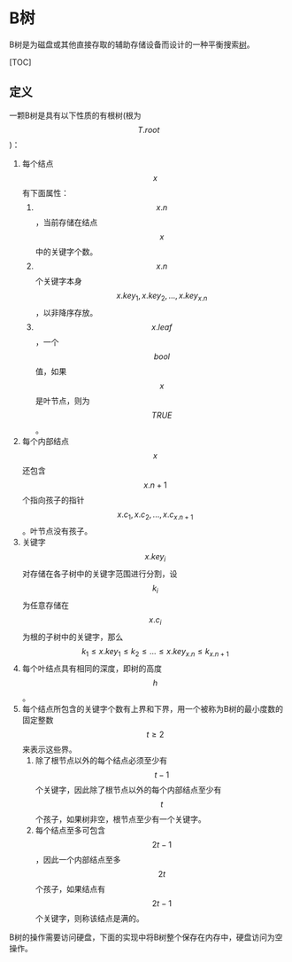 # B树

B树是为磁盘或其他直接存取的辅助存储设备而设计的一种平衡搜索[树](树.md)。

[TOC]

## 定义

一颗B树是具有以下性质的有根树(根为$$T.root$$)：

1. 每个结点$$x$$有下面属性：
   1. $$x.n$$，当前存储在结点$$x$$中的关键字个数。
   2. $$x.n$$个关键字本身$$x.key_1,x.key_2,...,x.key_{x.n}$$，以非降序存放。
   3. $$x.leaf$$，一个$$bool$$值，如果$$x$$是叶节点，则为$$TRUE$$。
2. 每个内部结点$$x$$还包含$$x.n+1$$个指向孩子的指针$$x.c_1,x.c_2,...,x.c_{x.n+1}$$。叶节点没有孩子。
3. 关键字$$x.key_i$$对存储在各子树中的关键字范围进行分割，设$$k_i$$为任意存储在$$x.c_i$$为根的子树中的关键字，那么$$k_1\le x.key_1\le k_2\le ...\le x.key_{x.n}\le k_{x.n+1}$$
4. 每个叶结点具有相同的深度，即树的高度$$h$$。
5. 每个结点所包含的关键字个数有上界和下界，用一个被称为B树的最小度数的固定整数$$t\ge 2$$来表示这些界。
   1. 除了根节点以外的每个结点必须至少有$$t-1$$个关键字，因此除了根节点以外的每个内部结点至少有$$t$$个孩子，如果树非空，根节点至少有一个关键字。
   2. 每个结点至多可包含$$2t-1$$，因此一个内部结点至多$$2t$$个孩子，如果结点有$$2t-1$$个关键字，则称该结点是满的。

B树的操作需要访问硬盘，下面的实现中将B树整个保存在内存中，硬盘访问为空操作。